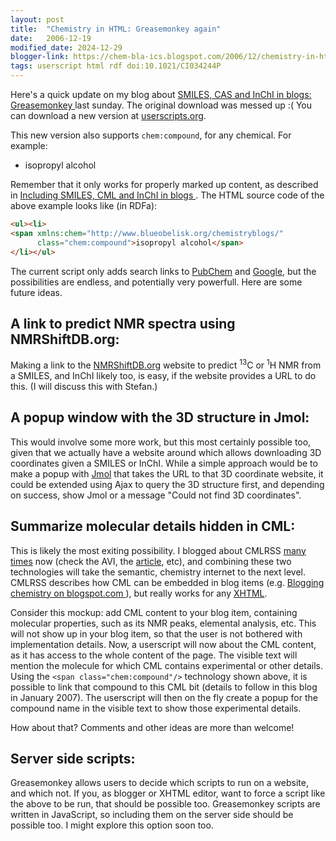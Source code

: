 ```yaml
---
layout: post
title:  "Chemistry in HTML: Greasemonkey again"
date:   2006-12-19
modified_date: 2024-12-29
blogger-link: https://chem-bla-ics.blogspot.com/2006/12/chemistry-in-html-greasemonkey-again.html
tags: userscript html rdf doi:10.1021/CI034244P
---
```


Here's a quick update on my blog about [SMILES, CAS and InChI in blogs: Greasemonkey <i class="fa-solid fa-recycle fa-xs"></i>](https://chem-bla-ics.linkedchemistry.info/2006/12/17/smiles-cas-and-inchi-in-blogs.html)
last sunday. The original download was messed up :( You can download a new version at [userscripts.org](http://userscripts.org/scripts/show/6807).

This new version also supports `chem:compound`, for any chemical. For example:

* <span class="chem:compound">isopropyl alcohol</span>

Remember that it only works for properly marked up content, as described in [Including SMILES, CML and InChI in blogs <i class="fa-solid fa-recycle fa-xs"></i>](https://chem-bla-ics.linkedchemistry.info/2006/12/10/including-smiles-cml-and-inchi-in.html).
The HTML source code of the above example looks like (in RDFa):

```html
<ul><li>
<span xmlns:chem="http://www.blueobelisk.org/chemistryblogs/"
      class="chem:compound">isopropyl alcohol</span>
</li></ul>
```

The current script only adds search links to [PubChem](http://pubchem.ncbi.nlm.nih.gov/) and
[Google](http://google.com/), but the possibilities are endless, and potentially very powerfull.
Here are some future ideas.

## A link to predict NMR spectra using NMRShiftDB.org:

Making a link to the [NMRShiftDB.org](http://www.nmrshiftdb.org/) website to predict <sup>13</sup>C or
<sup>1</sup>H NMR from a SMILES, and InChI likely too, is easy, if the website provides a URL to do this.
(I will discuss this with Stefan.)

## A popup window with the 3D structure in Jmol:

This would involve some more work, but this most certainly possible too, given that we actually have
a website around which allows downloading 3D coordinates given a SMILES or InChI. While a simple approach
would be to make a popup with [Jmol](http://www.jmol.org/) that takes the URL to that 3D coordinate website,
it could be extended using Ajax to query the 3D structure first, and depending on success, show
Jmol or a message "Could not find 3D coordinates".

## Summarize molecular details hidden in CML:

This is likely the most exiting possibility. I blogged about CMLRSS [many times](http://search.blogger.com/?as_q=CMLRSS&ie=UTF-8&ui=blg&bl_url=chem-bla-ics.blogspot.com&x=0&y=0)
now (check the AVI, the [article](https://doi.org/10.1021/ci034244p), etc), and combining these two
technologies will take the semantic, chemistry internet to the next level. CMLRSS describes how CML
can be embedded in blog items (e.g. [Blogging chemistry on blogspot.com <i class="fa-solid fa-recycle fa-xs"></i>](https://chem-bla-ics.linkedchemistry.info/2006/02/18/blogging-chemistry-on-blogspotcom.html)),
but really works for any [XHTML](http://www.w3.org/TR/xhtml1/).

Consider this mockup: add CML content to your blog item, containing molecular properties, such as its
NMR peaks, elemental analysis, etc. This will not show up in your blog item, so that the user is not
bothered with implementation details. Now, a userscript will now about the CML content, as it has access
to the whole content of the page. The visible text will mention the molecule for which CML contains
experimental or other details. Using the `<span class="chem:compound"/>` technology shown above, it is
possible to link that compound to this CML bit (details to follow in this blog in January 2007). The
userscript will then on the fly create a popup for the compound name in the visible text to show those
experimental details.

How about that? Comments and other ideas are more than welcome!

## Server side scripts:

Greasemonkey allows users to decide which scripts to run on a website, and which not. If you, as blogger
or XHTML editor, want to force a script like the above to be run, that should be possible too.
Greasemonkey scripts are written in JavaScript, so including them on the server side should be
possible too. I might explore this option soon too.

